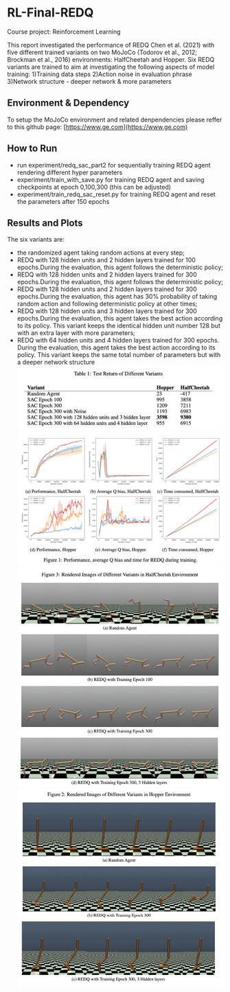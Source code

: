 # RL-Final-REDQ
Course project: Reinforcement Learning


This report investigated the performance of REDQ Chen et al. (2021) with five different trained variants on two MoJoCo (Todorov et al., 2012; Brockman et al., 2016) environments: HalfCheetah and Hopper. Six REDQ variants are trained to aim at investigating the following aspects of model training: 1)Training data steps 2)Action noise in evaluation phrase 3)Network structure - deeper network & more parameters
## Environment & Dependency
To setup the MoJoCo environment and related denpendencies please reffer to this github page: [https://www.ge.com](https://www.ge.com)

## How to Run
- run experiment/redq_sac_part2 for sequentially training REDQ agent rendering different hyper parameters
- experiment/train_with_save.py for training REDQ agent and saving checkpoints at epoch 0,100,300 (this can be adjusted)
- experiment/train_redq_sac_reset.py for training REDQ agent and reset the parameters after 150 epochs

## Results and Plots
The six variants are:
- the randomized agent taking random actions at every step;
- REDQ with 128 hidden units and 2 hidden layers trained for 100 epochs.During the evaluation, this agent follows the deterministic policy;
- REDQ with 128 hidden units and 2 hidden layers trained for 300 epochs.During the evaluation, this agent follows the deterministic policy;
- REDQ with 128 hidden units and 2 hidden layers trained for 300 epochs.During the evaluation, this agent has 30% probability of taking random action and following deterministic
policy at other times;
- REDQ with 128 hidden units and 3 hidden layers trained for 300 epochs.During the evaluation, this agent takes the best action according to its policy. This variant keeps the identical
hidden unit number 128 but with an extra layer with more parameters;
- REDQ with 64 hidden units and 4 hidden layers trained for 300 epochs. During the evaluation, this agent takes the best action according to its policy. This variant keeps the same
total number of parameters but with a deeper network structure
![readme_pic](./result.png)
![readme_pic](./performance.png)
![readme_pic](./Halfcheetah.png)
![readme_pic](./Hopper.png)
